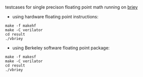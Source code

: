 testcases for single precison floating point math running on [briey](https://github.com/SpinalHDL/VexRiscv)

* using hardware floating point instructions:

```
make -f makehf
make -C verilator
cd result
./vbriey
```

* using Berkeley software floating point package:

```
make -f makesf
make -C verilator
cd result
./vbriey
```
